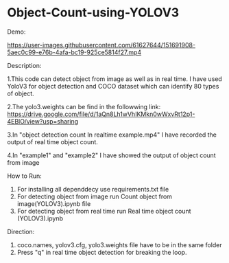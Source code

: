 # Object-Count-using-YOLOV3

Demo:



https://user-images.githubusercontent.com/61627644/151691908-5aec0c99-e76b-4afa-bc19-925ce5814f27.mp4








Description:

1.This code can detect object from image as well as in real time. I have used YoloV3 for object detection and COCO dataset which can identify 80 types of object.

2.The yolo3.weights can be find in the followwing link: https://drive.google.com/file/d/1aQn8Lh1wVhIKMkn0wWxvRt12p1-4EBlO/view?usp=sharing

3.In "object detection count In realtime example.mp4" I have recorded the output of real time object count.

4.In "example1" and "example2" I have showed the output of object count from image



How to Run:
1. For installing all dependdecy use requirements.txt file
2. For detecting object from image run Count object from image(YOLOV3).ipynb file
3. For detecting object from real time run Real time object count (YOLOV3).ipynb


Direction:
1. coco.names, yolov3.cfg, yolo3.weights file have to be in the same folder
2. Press "q"  in  real time object detection for breaking the loop.
